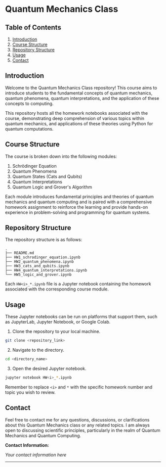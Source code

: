 # Quantum Mechanics Class 

## Table of Contents

1. [Introduction](#Introduction)
2. [Course Structure](#Course-Structure)
3. [Repository Structure](#Repository-Structure)
4. [Usage](#Usage)
5. [Contact](#Contact)

## Introduction

Welcome to the Quantum Mechanics Class repository! This course aims to introduce students to the fundamental concepts of quantum mechanics, quantum phenomena, quantum interpretations, and the application of these concepts to computing.

This repository hosts all the homework notebooks associated with the course, demonstrating deep comprehension of various topics within quantum mechanics, and applications of these theories using Python for quantum computations.

## Course Structure

The course is broken down into the following modules:

1. Schrödinger Equation
2. Quantum Phenomena
3. Quantum States (Cats and Qubits)
4. Quantum Interpretations
5. Quantum Logic and Grover's Algorithm

Each module introduces fundamental principles and theories of quantum mechanics and quantum computing and is paired with a comprehensive homework assignment to reinforce the learning and provide hands-on experience in problem-solving and programming for quantum systems.

## Repository Structure

The repository structure is as follows:

```
.
├── README.md
├── HW1_schrodinger_equation.ipynb
├── HW2_quantum_phenomena.ipynb
├── HW3_cats_and_qubits.ipynb
├── HW4_quantum_interpretations.ipynb
└── HW5_logic_and_grover.ipynb
```

Each `HW<i>_*.ipynb` file is a Jupyter notebook containing the homework associated with the corresponding course module.

## Usage

These Jupyter notebooks can be run on platforms that support them, such as JupyterLab, Jupyter Notebook, or Google Colab.

1. Clone the repository to your local machine.
```bash
git clone <repository_link>
```
2. Navigate to the directory.
```bash
cd <directory_name>
```
3. Open the desired Jupyter notebook.
```bash
jupyter notebook HW<i>_*.ipynb
```

Remember to replace `<i>` and `*` with the specific homework number and topic you wish to review.

## Contact

Feel free to contact me for any questions, discussions, or clarifications about this Quantum Mechanics class or any related topics. I am always open to discussing scientific principles, particularly in the realm of Quantum Mechanics and Quantum Computing.

**Contact Information:**

*Your contact information here*

---
